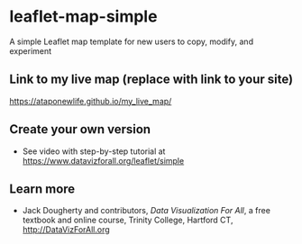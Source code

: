 # leaflet-map-simple
A simple Leaflet map template for new users to copy, modify, and experiment

## Link to my live map (replace with link to your site)

https://ataponewlife.github.io/my_live_map/

## Create your own version
- See video with step-by-step tutorial at https://www.datavizforall.org/leaflet/simple

## Learn more
- Jack Dougherty and contributors, *Data Visualization For All*, a free textbook and online course, Trinity College, Hartford CT, http://DataVizForAll.org
